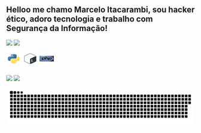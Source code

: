 ## Helloo me chamo Marcelo Itacarambi, sou hacker ético, adoro tecnologia e trabalho com Segurança da Informação!

<div 
  <a href="https://github.com/Marcelo-Itacarambi">
  <img height="180em" src="https://github-readme-stats.vercel.app/api?username=Marcelo-Itacarambi&show_icons=true&theme=algolia&include_all_commits=true&count_private=true"/>
  <img height="166em" src="https://github-readme-stats.vercel.app/api/top-langs/?username=Marcelo-Itacarambi&layout=compact&langs_count=7&theme=algolia"/>
</div>
  
<div style="display: inline_block"><br>
  <img align="center" alt="Itacarambi-Python" height="30" width="40" src="https://raw.githubusercontent.com/devicons/devicon/master/icons/python/python-original.svg">
  <img align="center" alt="Itacarambi-Bash" height="30" width="40" src="https://github.com/devicons/devicon/blob/master/icons/bash/bash-original.svg">
  <img align="center" alt="Itacarambi-Php" height="30" width="40" src="https://github.com/devicons/devicon/blob/master/icons/php/php-original.svg">
</div>
  
##
  
<div> 
  <a href="https://www.linkedin.com/in/marcelo-itacarambi-08829b211/" target="_blank"><img src="https://img.shields.io/badge/-LinkedIn-%230077B5?style=for-the-badge&logo=linkedin&logoColor=white" target="_blank"></a> 
  <a href="mailto:contatomarceloitacarambi@gmail.com"><img src="https://img.shields.io/badge/Gmail-D14836?style=for-the-badge&logo=gmail&logoColor=white" target="_blank"></a>
 
  ![Snake animation](https://github.com/Marcelo-Itacarambi/Marcelo-Itacarambi/blob/output/github-contribution-grid-snake.svg)
 
</div>
